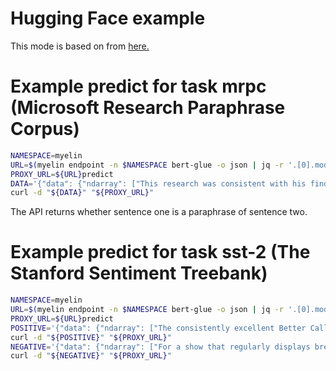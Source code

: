 # Hugging Face example

This mode is based on from [here.](https://github.com/huggingface/transformers/blob/master/examples/run_tf_glue.py)

# Example predict for task mrpc (Microsoft Research Paraphrase Corpus)

```bash
NAMESPACE=myelin
URL=$(myelin endpoint -n $NAMESPACE bert-glue -o json | jq -r '.[0].modelStable.publicUrl')
PROXY_URL=${URL}predict
DATA='{"data": {"ndarray": ["This research was consistent with his findings.", "His findings were compatible with this research."]}}'
curl -d "${DATA}" "${PROXY_URL}"
```

The API returns whether sentence one is a paraphrase of sentence two.

# Example predict for task sst-2 (The Stanford Sentiment Treebank)

```bash
NAMESPACE=myelin
URL=$(myelin endpoint -n $NAMESPACE bert-glue -o json | jq -r '.[0].modelStable.publicUrl')
PROXY_URL=${URL}predict
POSITIVE='{"data": {"ndarray": ["The consistently excellent Better Call Saul still has a little too much filler, but the series remains a worthy follow-up to Breaking Bad, and Magic Man points to this penultimate season setting the stage for a must-see final two years."]}}'
curl -d "${POSITIVE}" "${PROXY_URL}"
NEGATIVE='{"data": {"ndarray": ["For a show that regularly displays breathtaking technical mastery, and pairs it with so many compelling, laudable performances, there is an inescapable feeling of emptiness accompanying every shocking death or big plot reveal on Westworld."]}}'
curl -d "${NEGATIVE}" "${PROXY_URL}"
```